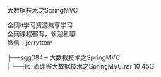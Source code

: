大数据技术之SpringMVC

全网it学习资源共享学习<br>全网课程都有，欢迎私聊<br>微信：jerryttom<br>

├──sgg084 – 大数据技术之SpringMVC<br> | └──16_尚硅谷大数据技术之SpringMVC.rar 10.45G